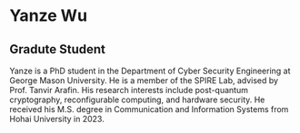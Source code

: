 # Yanze Wu
## Gradute Student

Yanze is a PhD student in the Department of Cyber Security Engineering at George Mason University. He is a member of the SPIRE Lab, advised by Prof. Tanvir Arafin. His research interests include post-quantum cryptography, reconfigurable computing, and hardware security. He received his M.S. degree in Communication and Information Systems from Hohai University in 2023.
